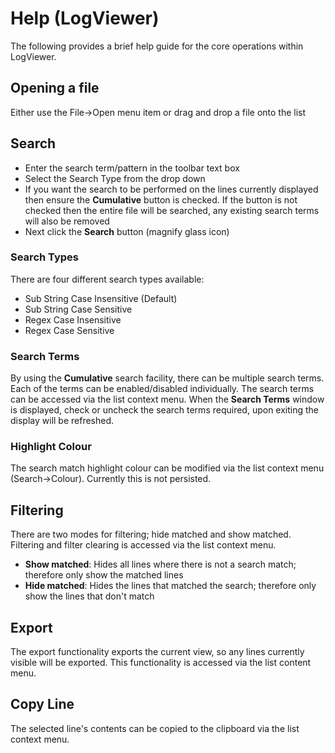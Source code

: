 # Help (LogViewer)

The following provides a brief help guide for the core operations within LogViewer.


## Opening a file

Either use the File->Open menu item or drag and drop a file onto the list

## Search

- Enter the search term/pattern in the toolbar text box
- Select the Search Type from the drop down
- If you want the search to be performed on the lines currently displayed then ensure the **Cumulative** button is checked. If the button is not checked then the entire file will be searched, any existing search terms will also be removed
- Next click the **Search** button (magnify glass icon)

### Search Types

There are four different search types available:

- Sub String Case Insensitive (Default)
- Sub String Case Sensitive
- Regex Case Insensitive
- Regex Case Sensitive

### Search Terms

By using the **Cumulative** search facility, there can be multiple search terms. Each of the terms can be enabled/disabled individually. The search terms can be accessed via the list context menu. When the **Search Terms** window is displayed, check or uncheck the search terms required, upon exiting the display will be refreshed.

### Highlight Colour

The search match highlight colour can be modified via the list context menu (Search->Colour). Currently this is not persisted.

## Filtering

There are two modes for filtering; hide matched and show matched. Filtering and filter clearing is accessed via the list context menu.

- **Show matched**: Hides all lines where there is not a search match; therefore only show the matched lines
- **Hide matched**: Hides the lines that matched the search; therefore only show the lines that don't match

## Export

The export functionality exports the current view, so any lines currently visible will be exported. This functionality is accessed via the list content menu.

## Copy Line

The selected line's contents can be copied to the clipboard via the list context menu.


